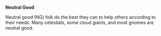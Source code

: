 __**Neutral Good**__

Neutral good (NG) folk do the best they can to help others according to their needs. Many celestials, some cloud giants, and most gnomes are neutral good.